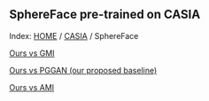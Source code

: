 ## SphereFace pre-trained on CASIA

Index: [HOME](../../../../) / [CASIA](../) / SphereFace

[Ours vs GMI](gt_ours_gmi/)

[Ours vs PGGAN (our proposed baseline)](gt_ours_pggan/)

[Ours vs AMI](gt_black_ours_black_ami/)